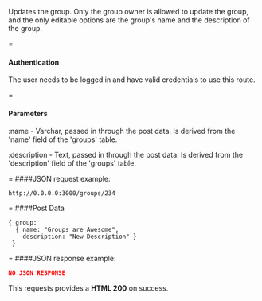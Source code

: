 <!-- --- title: PUT /groups/:group_id -->

Updates the group. Only the group owner is allowed to update the group, and the only editable options are the group's name and the description of the group.

=
#### Authentication

The user needs to be logged in and have valid credentials to use this route.

=
#### Parameters

:name - Varchar, passed in through the post data. Is derived from the 'name' field of the 'groups' table.

:description - Text, passed in through the post data. Is derived from the 'description' field of the 'groups' table.

=
####JSON request example:
```
http://0.0.0.0:3000/groups/234
```

=
####Post Data
```
{ group: 
  { name: "Groups are Awesome", 
    description: "New Description" } 
 }
```
=
####JSON response example:

```json
NO JSON RESPONSE
```

This requests provides a <strong>HTML 200</strong> on success.